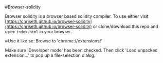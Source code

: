 
#Browser-solidity

Browser solidity is a browser based solidity compiler. To use either visit [https://chriseth.github.io/browser-solidity](https://chriseth.github.io/browser-solidity) or clone/download this repo and open `index.html` in your browser.

#Use it like so:
Browse to 'chrome://extensions/'

Make sure 'Developer mode' has been checked. Then click 'Load unpacked extension...' to pop up a file-selection dialog.
